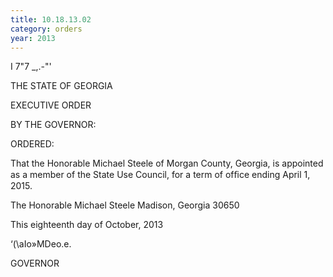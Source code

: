 ```yaml
---
title: 10.18.13.02
category: orders
year: 2013
---
```

    

I 7"7 _,.-"'

THE STATE OF GEORGIA

EXECUTIVE ORDER

BY THE GOVERNOR:

ORDERED:

That the Honorable Michael Steele of Morgan County, Georgia, is
appointed as a member of the State Use Council, for a term of
ofﬁce ending April 1, 2015.

The Honorable Michael Steele
Madison, Georgia 30650

This eighteenth day of October, 2013

‘(\aIo»MDeo.e.

GOVERNOR

